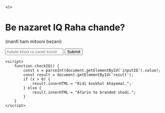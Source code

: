 <!>
<html lang="en">
<head>
    <meta charset="UTF-8">
    <meta name="viewport" content="width=device-width, initial-scale=1.0">
    <title>IQ Test</title>
</head>
<body>
    <h1>Be nazaret IQ Raha chande?</h1>
    <p>(manfi ham mitooni bezani)</p>
    <input type="number" id="inputIQ" placeholder="Adade khod ra vared konid">
    <button onclick="checkIQ()">Submit</button>
    <p id="result"></p>

    <script>
        function checkIQ() {
            const x = parseInt(document.getElementById('inputIQ').value);
            const result = document.getElementById('result');
            if (x > 0) {
                result.innerHTML = "Ridi koskhol khayemal.";
            } else {
                result.innerHTML = "Afarin to branded shodi.";
            }
        }
    </script>
</body>
</html>
